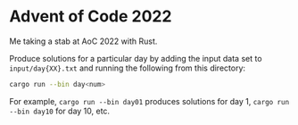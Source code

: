 # Advent of Code 2022

Me taking a stab at AoC 2022 with Rust.

Produce solutions for a particular day by adding the input data set to `input/day{XX}.txt` and running the following from this directory:

```sh
cargo run --bin day<num>
```

For example, `cargo run --bin day01` produces solutions for day 1, `cargo run --bin day10` for day 10, etc.
